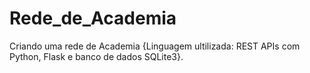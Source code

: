 # Rede_de_Academia
 Criando uma rede de Academia {Linguagem ultilizada: REST APIs com Python, Flask e banco de dados SQLite3}.
